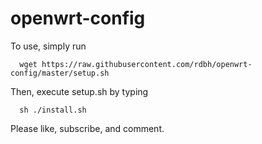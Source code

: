 # openwrt-config

To use, simply run
```
  wget https://raw.githubusercontent.com/rdbh/openwrt-config/master/setup.sh
```
  
Then, execute setup.sh by typing
```
  sh ./install.sh
```

Please like, subscribe, and comment.
